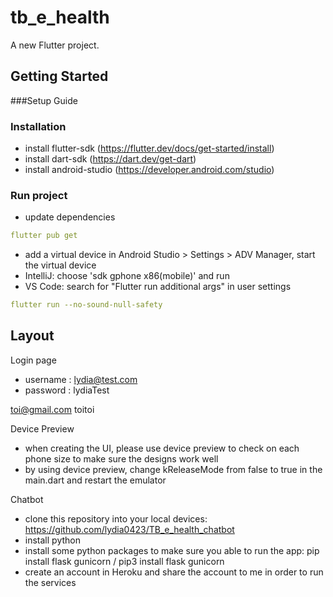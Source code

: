 # tb_e_health

A new Flutter project.

## Getting Started
###Setup Guide
### Installation
- install flutter-sdk (https://flutter.dev/docs/get-started/install)
- install dart-sdk (https://dart.dev/get-dart)
- install android-studio (https://developer.android.com/studio)

### Run project
- update dependencies
```yaml
flutter pub get
```
- add a virtual device in Android Studio > Settings > ADV Manager, start the virtual device
- IntelliJ: choose 'sdk gphone x86(mobile)' and run 
- VS Code: search for "Flutter run additional args" in user settings
```yaml
flutter run --no-sound-null-safety
```

## Layout

Login page
- username : lydia@test.com
- password : lydiaTest

toi@gmail.com
toitoi

Device Preview
- when creating the UI, please use device preview to check on each phone size to make sure the designs work well
- by using device preview, change kReleaseMode from false to true in the main.dart and restart the emulator

Chatbot
- clone this repository into your local devices: https://github.com/lydia0423/TB_e_health_chatbot
- install python
- install some python packages to make sure you able to run the app: pip install flask gunicorn / pip3 install flask gunicorn
- create an account in Heroku and share the account to me in order to run the services
